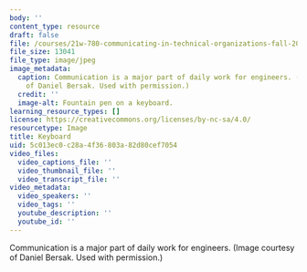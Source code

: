 ```yaml
---
body: ''
content_type: resource
draft: false
file: /courses/21w-780-communicating-in-technical-organizations-fall-2001/dd23dcbe3fd73de7e47eed6fbba1f719_21w-780f01.jpg
file_size: 13041
file_type: image/jpeg
image_metadata:
  caption: Communication is a major part of daily work for engineers. (Image courtesy
    of Daniel Bersak. Used with permission.)
  credit: ''
  image-alt: Fountain pen on a keyboard.
learning_resource_types: []
license: https://creativecommons.org/licenses/by-nc-sa/4.0/
resourcetype: Image
title: Keyboard
uid: 5c013ec0-c28a-4f36-803a-82d80cef7054
video_files:
  video_captions_file: ''
  video_thumbnail_file: ''
  video_transcript_file: ''
video_metadata:
  video_speakers: ''
  video_tags: ''
  youtube_description: ''
  youtube_id: ''
---
```

Communication is a major part of daily work for engineers. (Image courtesy of Daniel Bersak. Used with permission.)